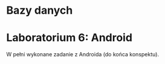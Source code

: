 Bazy danych
===========

# Laboratorium 6: Android

W pełni wykonane zadanie z Androida (do końca konspektu).
